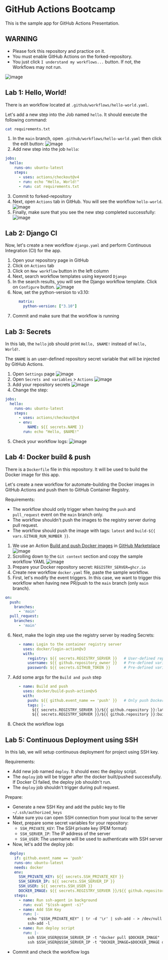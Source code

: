# GitHub Actions Bootcamp

This is the sample app for GitHub Actions Presentation.

## WARNING

- Please fork this repository and practice on it.
- You must enable GitHub Actions on the forked-repository.
- You just click `I understand my workflows...` button. If not, the Workflows may not run.

![image](https://github.com/devsuccess101/github-actions-bootcamp/assets/13513658/72750afe-9aca-45b1-8d9b-d7a4b5a8d2fa)

## Lab 1: Hello, World!

There is an workflow located at `.github/workflows/hello-world.yaml`.

Let's add a new step into the Job named `hello`. It should execute the following command:

```bash
cat requirements.txt
```

1. In the `main` branch, open `.github/workflows/hello-world.yaml` then click the edit button:
![image](https://github.com/devsuccess101/github-actions-bootcamp/assets/13513658/8f4a3d45-5965-4fae-aa0f-38df2894b6c4)
2. Add new step into the job `hello`:
```yaml
jobs:
  hello:
    runs-on: ubuntu-latest
    steps:
      - uses: actions/checkout@v4
      - run: echo "Hello, World!"
      - run: cat requirements.txt
```
3. Commit to forked-repository
4. Next, open `Actions` tab in GitHub. You will see the workflow `hello-world`.
![image](https://github.com/devsuccess101/github-actions-bootcamp/assets/13513658/0d8edab8-0e0e-4883-83a7-1b12dc1f7ee0)
5. Finally, make sure that you see the new step completed successfully:
![image](https://github.com/devsuccess101/github-actions-bootcamp/assets/13513658/90eb9d7e-26bf-431a-8ea2-248f8a9dcf27)

## Lab 2: Django CI

Now, let's create a new workflow `django.yaml` and perform Continuous Integration (CI) for the app.

1. Open your repository page in GitHub
2. Click on `Actions` tab
3. Click on `New workflow` button in the left column
4. Next, search workflow templates using keyword `Django`
5. In the search results, you will see the Django workflow template. Click on `Configure` button.
![image](https://github.com/devsuccess101/github-actions-bootcamp/assets/13513658/a2b4576a-a752-4615-a567-351d97d86884)
6. Now, set the python-version to v3.10:
```yaml
      matrix:
        python-version: ["3.10"]
```
7. Commit and make sure that the workflow is running

## Lab 3: Secrets

In this lab, the `hello` job should print `Hello, $NAME!` instead of `Hello, World!`.

The `$NAME` is an user-defined repository secret variable that will be injected by GitHub Actions.

1. Open `Settings` page
![image](https://github.com/devsuccess101/github-actions-bootcamp/assets/13513658/c83389be-c6b4-47ea-a33e-687be05fcfa9)
2. Open `Secrets and variables` > `Actions`
![image](https://github.com/devsuccess101/github-actions-bootcamp/assets/13513658/76cd7f74-1c7b-4dcc-a6b4-cbf24aef8f9a)
3. Add your repository secrets
![image](https://github.com/devsuccess101/github-actions-bootcamp/assets/13513658/a86a55b8-5351-4b04-b2a8-68d738d6cf96)
4. Change the step:
```yaml
jobs:
  hello:
    runs-on: ubuntu-latest
    steps:
      - uses: actions/checkout@v4
      - env:
          NAME: ${{ secrets.NAME }}
        run: echo "Hello, $NAME!"
```
5. Check your workflow logs:
![image](https://github.com/devsuccess101/github-actions-bootcamp/assets/13513658/14b58bfc-fe3d-4b9e-9b9c-5ac8a1395b2e)

## Lab 4: Docker build & push

There is a `Dockerfile` file in this repository. It will be used to build the Docker image for this app.

Let's create a new workflow for automate-building the Docker images in GitHub Actions and push them to GitHub Container Registry.

Requirements:
- The workflow should only trigger when having the `push` and `pull_request` event on the `main` branch only.
- The workflow shouldn't push the images to the registry server during pull request.
- The workflow should push the image with tags: `latest` and `build-${{ vars.GITHUB_RUN_NUMBER }}`.

1. We use an Action [Build and push Docker images](https://github.com/marketplace/actions/build-and-push-docker-images) in [GitHub Marketplace](https://github.com/marketplace)
![image](https://github.com/devsuccess101/github-actions-bootcamp/assets/13513658/eada567a-8f19-4616-9f66-0e3ff0c73bcb)
2. Scrolling down to the `Git context` section and copy the sample workflow YAML
![image](https://github.com/devsuccess101/github-actions-bootcamp/assets/13513658/c9dd29af-7d50-4e17-bc28-0e024a4b79fb)
3. Prepare your Docker repository secret: `REGISTRY_SERVER=ghcr.io`
4. Create new workflow `docker.yaml` file, paste the sample workflow.
5. First, let's modify the event triggers. In this case, we want to trigger this workflow when having new PR/push to the `main` branch (only `main` branch).
```yaml
on:
  push:
    branches:
      - 'main'
  pull_request:
    branches:
      - 'main'
```
6. Next, make the login step use the registry server by reading Secrets:
```yaml
      - name: Login to the container registry server
        uses: docker/login-action@v3
        with:
          registry: ${{ secrets.REGISTRY_SERVER }}   # User-defined repository secret variable. Value: ghcr.io
          username: ${{ github.repository_owner }}   # Pre-defined variable by GitHub Actions
          password: ${{ secrets.GITHUB_TOKEN }}      # Pre-defined variable by GitHub Actions
```
7. Add some args for the `Build and push` step
```yaml
      - name: Build and push
        uses: docker/build-push-action@v5
        with:
          push: ${{ github.event_name == 'push' }}   # Only push Docker images to the registry server on the push event 
          tags: |-
            ${{ secrets.REGISTRY_SERVER }}/${{ github.repository }}:latest
            ${{ secrets.REGISTRY_SERVER }}/${{ github.repository }}:build-${{ vars.GITHUB_RUN_NUMBER }}
```
8. Check the workflow logs

## Lab 5: Continuous Deployment using SSH

In this lab, we will setup continuous deployment for project using SSH key.

Requirements:
- Add new job named `deploy`. It should exec the deploy script.
- The `deploy` job will be trigger after the docker built/pushed successfully. If Docker CI failed, the deploy job shouldn't run.
- The `deploy` job shouldn't trigger during pull request.

Prepare:
- Generate a new SSH Key and add the public key to file `~/.ssh/authorized_keys`
- Make sure you can open SSH connection from your local to the server
- Next, prepare some secret variables for your repository:
  - `SSH_PRIVATE_KEY`: The SSH private key (PEM format)
  - `SSH_SERVER_IP`: The IP address of the server
  - `SSH_USER`: The username will be used to authenticate with SSH server
- Now, let's add the deploy job:
```yaml
  deploy:
    if: github.event_name == 'push'
    runs-on: ubuntu-latest
    needs: docker
    env:
      SSH_PRIVATE_KEY: ${{ secrets.SSH_PRIVATE_KEY }}
      SSH_SERVER_IP: ${{ secrets.SSH_SERVER_IP }}
      SSH_USER: ${{ secrets.SSH_USER }}
      DOCKER_IMAGE: ${{ secrets.REGISTRY_SERVER }}/${{ github.repository }}:build-${{ vars.GITHUB_RUN_NUMBER }}
    steps:
      - name: Run ssh-agent in background
        run: eval "$(ssh-agent -s)"
      - name: Add SSH Key
        run: |-
          echo "$SSH_PRIVATE_KEY" | tr -d '\r' | ssh-add - > /dev/null
          ssh-add -l
      - name: Run deploy script
        run: |-
          ssh $SSH_USER@$SSH_SERVER_IP -t "docker pull $DOCKER_IMAGE"
          ssh $SSH_USER@$SSH_SERVER_IP -t "DOCKER_IMAGE=$DOCKER_IMAGE docker-compose up -d"
```
- Commit and check the workflow logs

